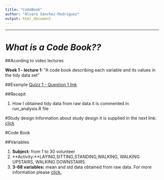 ```yaml
---
title: "CodeBook"
author: "Álvaro Sánchez-Rodríguez"
output: html_document
---
```


---
# *What is a Code Book??*

##Acording to video lectures

**Week 1 - lecture 1:** "A code book describing each variable and its values in the tidy data set"

##Example
[Quizz 1 - Question 1 link](https://d396qusza40orc.cloudfront.net/getdata%2Fdata%2FPUMSDataDict06.pdf)

##Recepit 
1. How I obtained tidy data from raw data it is commented in run_analysis.R file 

#Study design
Information about study design it is supplied in the next link: [click](https://github.com/AlvaroSR/Getting-and-Cleaning-Data-Project/blob/master/UCI%20HAR%20Dataset/features_info.txt)

#Code Book

##Variables 

1. **Subject:** from 1 to 30 volunteer 
2. **Activity:**LAYING,SITTING,STANDING,WALKING, WALKING UPSTAIRS, WALKING DOWNSTAIRS. 
3. **3-68 variables:** mean and std data obtained from raw data. For more information please [click.](https://github.com/AlvaroSR/Getting-and-Cleaning-Data-Project/blob/master/UCI%20HAR%20Dataset/features_info.txt)







